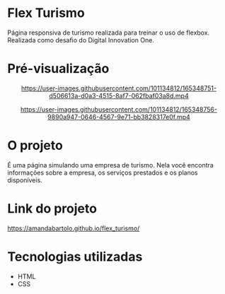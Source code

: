 # Flex Turismo
Página responsiva de turismo realizada para treinar o uso de flexbox. Realizada como desafio do Digital Innovation One. 

# Pré-visualização
<div align="center">

https://user-images.githubusercontent.com/101134812/165348751-d506613a-d0a3-4515-8af7-062fbaf03a8d.mp4

https://user-images.githubusercontent.com/101134812/165348756-9890a947-0646-4567-9e71-bb3828317e0f.mp4

</div>

# O projeto
É uma página simulando uma empresa de turismo. Nela você encontra informações sobre a empresa, os serviços prestados e os planos disponíveis. 

# Link do projeto
https://amandabartolo.github.io/flex_turismo/

# Tecnologias utilizadas
* HTML
* CSS
